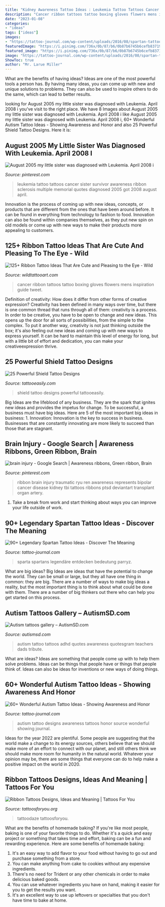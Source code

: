 ```yaml
---
title: "Kidney Awareness Tattoo Ideas : Leukemia Tattoo Tattoos Cancer Sister Survivor Awareness Ribbon Sclerosis Multiple Memorial Quotes Diagnosed 2005 Got 2008 August April"
description: "Cancer ribbon tattoos tattoo boxing gloves flowers mens inspiration guide tweet"
date: "2023-01-08"
categories:
- "ideas"
tags: ["ideas"]
images:
- "https://tattoo-journal.com/wp-content/uploads/2016/08/spartan-tattoo1-768x768.jpg"
featuredImage: "https://i.pinimg.com/736x/0b/87/b6/0b87b6745b6cefb837197459b699ac03--leukemia-tattoo-cancer-survivor-tattoo.jpg"
featured_image: "https://i.pinimg.com/736x/0b/87/b6/0b87b6745b6cefb837197459b699ac03--leukemia-tattoo-cancer-survivor-tattoo.jpg"
image: "https://tattoo-journal.com/wp-content/uploads/2016/08/spartan-tattoo1-768x768.jpg"
ShowToc: true
author: "Mr. Larue Miller"
---
```



What are the benefits of having ideas?
Ideas are one of the most powerful tools a person has. By having many ideas, you can come up with new and unique solutions to problems. They can also be used to inspire others to do the same, which can lead to better results.

	

		
looking for August 2005 my little sister was diagnosed with Leukemia. April 2008 i you've visit to the right place. We have 8 Images about August 2005 my little sister was diagnosed with Leukemia. April 2008 i like August 2005 my little sister was diagnosed with Leukemia. April 2008 i, 60+ Wonderful Autism Tattoo Ideas - Showing Awareness and Honor and also 25 Powerful Shield Tattoo Designs. Here it is:
		
    
## August 2005 My Little Sister Was Diagnosed With Leukemia. April 2008 I

<img loading=lazy src="https://i.pinimg.com/736x/0b/87/b6/0b87b6745b6cefb837197459b699ac03--leukemia-tattoo-cancer-survivor-tattoo.jpg" onerror="this.onerror=null;this.src='https://tse2.mm.bing.net/th?id=OIP.oxchDog9Vp--Amtj5-4K_gHaJ4&amp;pid=15.1';" alt="August 2005 my little sister was diagnosed with Leukemia. April 2008 i">

_Source: pinterest.com_

>leukemia tattoo tattoos cancer sister survivor awareness ribbon sclerosis multiple memorial quotes diagnosed 2005 got 2008 august april. 

	

Innovation is the process of coming up with new ideas, concepts, or products that are different from the ones that have been around before. It can be found in everything from technology to fashion to food. Innovation can also be found within companies themselves, as they put new spin on old models or come up with new ways to make their products more appealing to customers.

    
## 125+ Ribbon Tattoo Ideas That Are Cute And Pleasing To The Eye - Wild

<img loading=lazy src="https://www.wildtattooart.com/wp-content/uploads/2019/07/ribbon-tattoos-46.jpg" onerror="this.onerror=null;this.src='https://tse2.mm.bing.net/th?id=OIP.aTxeSBhS9wRoies19I__JgHaIt&amp;pid=15.1';" alt="125+ Ribbon Tattoo Ideas That Are Cute and Pleasing to the Eye - Wild">

_Source: wildtattooart.com_

>cancer ribbon tattoos tattoo boxing gloves flowers mens inspiration guide tweet. 

	

Definition of creativity: How does it differ from other forms of creative expression?
Creativity has been defined in many ways over time, but there is one common thread that runs through all of them: creativity is a process. In order to be creative, you have to be open to change and new ideas. This opens up the door for all sorts of possibilities, from the simple to the complex.
To put it another way, creativity is not just thinking outside the box; it's also feeling out new ideas and coming up with new ways to express yourself. It can be hard to maintain this level of energy for long, but with a little bit of effort and dedication, you can make your creativeexpression thrive.

    
## 25 Powerful Shield Tattoo Designs

<img loading=lazy src="http://www.tattooeasily.com/wp-content/uploads/2013/06/1313.jpg" onerror="this.onerror=null;this.src='https://tse4.mm.bing.net/th?id=OIP.zbcklhJhCTtK_myoumOyhQHaJ4&amp;pid=15.1';" alt="25 Powerful Shield Tattoo Designs">

_Source: tattooeasily.com_

>shield tattoo designs powerful tattooeasily. 

	

Big Ideas are the lifeblood of any business. They are the spark that ignites new ideas and provides the impetus for change. To be successful, a business must have big ideas. Here are 5 of the most important big ideas in business: 1. Innovation: Innovation is the key to success in business. Businesses that are constantly innovating are more likely to succeed than those that are stagnant. 
    
## Brain Injury - Google Search | Awareness Ribbons, Green Ribbon, Brain

<img loading=lazy src="https://i.pinimg.com/736x/3c/9d/4d/3c9d4d731156849a8934e47d31e93022--traumatic-brain-injury-green-ribbon.jpg" onerror="this.onerror=null;this.src='https://tse2.mm.bing.net/th?id=OIP.6BFN-IoQVQ-03SKeuhe4eAHaKN&amp;pid=15.1';" alt="brain injury - Google Search | Awareness ribbons, Green ribbon, Brain">

_Source: pinterest.com_

>ribbon brain injury traumatic ryu ren awareness represents bipolar cancer disease kidney tbi tattoos ribbons ptsd deviantart transplant organ artery. 

	

1. Take a break from work and start thinking about ways you can improve your life outside of work.

    
## 90+ Legendary Spartan Tattoo Ideas - Discover The Meaning

<img loading=lazy src="https://tattoo-journal.com/wp-content/uploads/2016/08/spartan-tattoo1-768x768.jpg" onerror="this.onerror=null;this.src='https://tse4.mm.bing.net/th?id=OIP.SLR7yr9UPUD93BqCwk0YMwHaHa&amp;pid=15.1';" alt="90+ Legendary Spartan Tattoo Ideas - Discover The Meaning">

_Source: tattoo-journal.com_

>sparta spartans legendäre entdecken bedeutung parryz. 

	

What are big ideas?
Big Ideas are ideas that have the potential to change the world. They can be small or large, but they all have one thing in common: they are big. There are a number of ways to make big ideas a reality, but the most important thing is to think about what could be done with them. There are a number of big thinkers out there who can help you get started on this process.

    
## Autism Tattoos Gallery – AutismSD.com

<img loading=lazy src="http://autismsd.com/wp-content/uploads/2014/01/Autism-Tribute.jpg" onerror="this.onerror=null;this.src='https://tse1.mm.bing.net/th?id=OIP.kB3KOER_HVZv2YCwN059rQHaLq&amp;pid=15.1';" alt="Autism tattoos gallery – AutismSD.com">

_Source: autismsd.com_

>autism tattoo tattoos adhd quotes awareness quotesgram teachers dads tribute. 

	

What are ideas?
Ideas are something that people come up with to help them solve problems. Ideas can be things that people have or things that people think of. Ideas can also be ideas for inventions or new ways of doing things.

    
## 60+ Wonderful Autism Tattoo Ideas - Showing Awareness And Honor

<img loading=lazy src="https://tattoo-journal.com/wp-content/uploads/2016/07/autism-tattoos30-650x662.jpg" onerror="this.onerror=null;this.src='https://tse1.mm.bing.net/th?id=OIP.RHjv3ozUMKhMWv2Ak-ekYAD3D8&amp;pid=15.1';" alt="60+ Wonderful Autism Tattoo Ideas - Showing Awareness and Honor">

_Source: tattoo-journal.com_

>autism tattoo designs awareness tattoos honor source wonderful showing journal. 

	

Ideas for the year 2022 are plentiful. Some people are suggesting that the world make a change to its energy sources, others believe that we should make more of an effort to connect with our planet, and still others think we should make more room for humanity in the natural world. Whatever your opinion may be, there are some things that everyone can do to help make a positive impact on the world in 2020.

    
## Ribbon Tattoos Designs, Ideas And Meaning | Tattoos For You

<img loading=lazy src="https://www.tattoosforyou.org/wp-content/uploads/2013/11/Key-and-Ribbon-Tattoos.jpg" onerror="this.onerror=null;this.src='https://tse4.mm.bing.net/th?id=OIP.Qwl0aKdyokQSx5VfXxJo9gHaLH&amp;pid=15.1';" alt="Ribbon Tattoos Designs, Ideas and Meaning | Tattoos For You">

_Source: tattoosforyou.org_

>tattoodaze tattoosforyou. 

	

What are the benefits of homemade baking?
If you're like most people, baking is one of your favorite things to do. Whether it's a quick and easy project or something that takes time and effort, baking can be a fun and rewarding experience. Here are some benefits of homemade baking: 
1) It's an easy way to add flavor to your food without having to go out and purchase something from a store. 
2) You can make anything from cake to cookies without any expensive ingredients. 
3) There's no need for Trident or any other chemicals in order to make delicious baked goods. 
4) You can use whatever ingredients you have on hand, making it easier for you to get the results you want. 
5) It's an excellent way to use up leftovers or specialties that you don't have time to bake at home.

